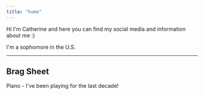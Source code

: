 ```yaml
---
title: "home"
---
```


Hi I'm Catherine and here you can find my social media and information about me :)

I'm a sophomore in the U.S. 
***************************************************************************************
## Brag Sheet
Piano - I've been playing for the last decade! 
